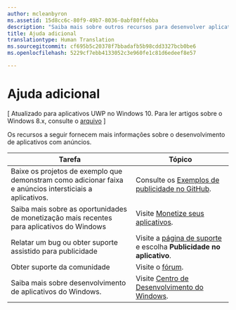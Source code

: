```yaml
---
author: mcleanbyron
ms.assetid: 15d8cc6c-80f9-49b7-8036-0abf80ffebba
description: "Saiba mais sobre outros recursos para desenvolver aplicativos com anúncios."
title: Ajuda adicional
translationtype: Human Translation
ms.sourcegitcommit: cf695b5c20378f7bbadafb5b98cdd3327bcb0be6
ms.openlocfilehash: 5229cf7ebb4133052c3e960fe1c81d6edeef8e57

---
```


# Ajuda adicional


\[ Atualizado para aplicativos UWP no Windows 10. Para ler artigos sobre o Windows 8.x, consulte o [arquivo](http://go.microsoft.com/fwlink/p/?linkid=619132) \]

Os recursos a seguir fornecem mais informações sobre o desenvolvimento de aplicativos com anúncios.

|  Tarefa    | Tópico |               
|----------|-------|
| Baixe os projetos de exemplo que demonstram como adicionar faixa e anúncios intersticiais a aplicativos.     |Consulte os [Exemplos de publicidade no GitHub](http://aka.ms/githubads).       |
| Saiba mais sobre as oportunidades de monetização mais recentes para aplicativos do Windows     | Visite [Monetize seus aplicativos](https://developer.microsoft.com/en-us/windows/monetize).        |
| Relatar um bug ou obter suporte assistido para publicidade     | Visite a [página de suporte](https://go.microsoft.com/fwlink/p/?LinkId=331508) e escolha **Publicidade no aplicativo**.        |
| Obter suporte da comunidade     | Visite o [fórum](http://go.microsoft.com/fwlink/p/?LinkId=401266).       |
| Saiba mais sobre desenvolvimento de aplicativos do Windows.     | Visite [Centro de Desenvolvimento do Windows](http://msdn.microsoft.com/windows/apps).        |



 

 

 



<!--HONumber=Jun16_HO4-->


